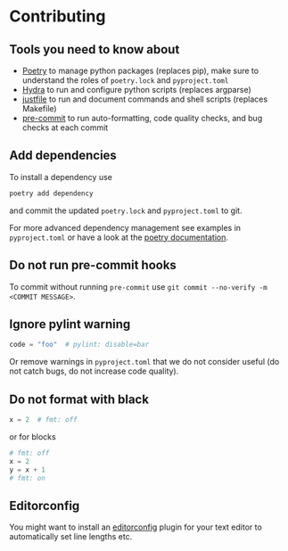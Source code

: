 # Contributing

## Tools you need to know about

* [Poetry](https://python-poetry.org/docs/) to manage python packages (replaces pip), make sure to understand the roles of `poetry.lock` and `pyproject.toml`
* [Hydra](https://hydra.cc/docs/intro/) to run and configure python scripts (replaces argparse)
* [justfile](https://github.com/casey/just) to run and document commands and shell scripts (replaces Makefile)
* [pre-commit](https://pre-commit.com/) to run auto-formatting, code quality checks, and bug checks at each commit

## Add dependencies

To install a dependency use

```bash
poetry add dependency
```

and commit the updated `poetry.lock` and `pyproject.toml` to git.

For more advanced dependency management see examples in `pyproject.toml` or have a look at the [poetry documentation](https://python-poetry.org/).

## Do not run pre-commit hooks

To commit without running `pre-commit` use `git commit --no-verify -m <COMMIT MESSAGE>`.

## Ignore pylint warning

```python
code = "foo"  # pylint: disable=bar
```

Or remove warnings in `pyproject.toml` that we do not consider useful (do not catch bugs, do not increase code quality).

## Do not format with black

```python
x = 2  # fmt: off
```

or for blocks

```python
# fmt: off
x = 2
y = x + 1
# fmt: on

```

## Editorconfig

You might want to install an [editorconfig](https://editorconfig.org/) plugin for your text editor to automatically set line lengths etc.
